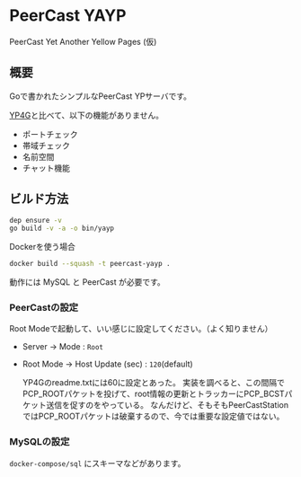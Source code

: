 # PeerCast YAYP

PeerCast Yet Another Yellow Pages (仮)

## 概要

Goで書かれたシンプルなPeerCast YPサーバです。

[YP4G](https://mosax.sakura.ne.jp/yp4g/fswiki.cgi?page=YP4G)と比べて、以下の機能がありません。

- ポートチェック
- 帯域チェック
- 名前空間
- チャット機能

## ビルド方法

```sh
dep ensure -v
go build -v -a -o bin/yayp
```

Dockerを使う場合

```sh
docker build --squash -t peercast-yayp .
```

動作には MySQL と PeerCast が必要です。


### PeerCastの設定

Root Modeで起動して、いい感じに設定してください。（よく知りません）

- Server -> Mode : `Root`

- Root Mode -> Host Update (sec) : `120`(default)

  YP4Gのreadme.txtには60に設定とあった。
  実装を調べると、この間隔でPCP_ROOTパケットを投げて、root情報の更新とトラッカーにPCP_BCSTパケット送信を促すのをやっている。
  なんだけど、そもそもPeerCastStationではPCP_ROOTパケットは破棄するので、今では重要な設定値ではない。

### MySQLの設定

`docker-compose/sql` にスキーマなどがあります。
